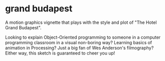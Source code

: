 # grand budapest
A motion graphics vignette that plays with the style and plot of "The Hotel Grand Budapest".

Looking to explain Object-Oriented programming to someone in a computer programming classroom in a visual non-boring way? Learning basics of animation in Processing? Just a big fan of Wes Anderson's filmography? Either way, this sketch is guaranteed to cheer you up!

